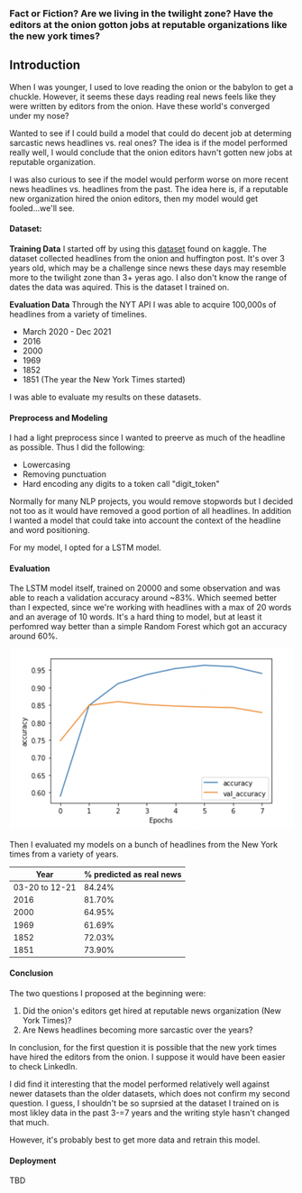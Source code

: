 ### Fact or Fiction? Are we living in the twilight zone? Have the editors at the onion gotton jobs at reputable organizations like the new york times? 

## Introduction
When I was younger, I used to love reading the onion or the babylon to get a chuckle. However, it seems these days reading real news feels like they were written by editors from the onion. Have these world's converged under my nose?

Wanted to see if I could build a model that could do decent job at determing sarcastic news headlines vs. real ones? The idea is if the model performed really well, I would conclude that the onion editors havn't gotten new jobs at reputable organization. 

I was also curious to see if the model would perform worse on more recent news headlines vs. headlines from the past. The idea here is, if a reputable new organization hired the onion editors, then my model would get fooled...we'll see. 

#### Dataset:

**Training Data**
I started off by using this [dataset](https://www.kaggle.com/rmisra/news-headlines-dataset-for-sarcasm-detection) found on kaggle. The dataset collected headlines from the onion and huffington post. It's over 3 years old, which may be a challenge since news these days may resemble more to the twilight zone than 3+ yeras ago. I also don't know the range of dates the data was aquired. This is the dataset I trained on.

**Evaluation Data**
Through the NYT API I was able to acquire 100,000s of headlines from a variety of timelines. 
- March 2020 - Dec 2021
- 2016
- 2000
- 1969 
- 1852
- 1851 (The year the New York Times started)

I was able to evaluate my results on these datasets.

#### Preprocess and Modeling
  
I had a light preprocess since I wanted to preerve as much of the headline as possible. Thus I did the following:
- Lowercasing
- Removing punctuation
- Hard encoding any digits to a token call "digit_token"
  
Normally for many NLP projects, you would remove stopwords but I decided not too as it would have removed a good portion of all headlines. In addition I wanted a model that could take into account the context of the headline and word positioning. 

For my model, I opted for a LSTM model.

#### Evaluation
The LSTM model itself, trained on 20000 and some observation and was able to reach a validation accuracy around ~83%. Which seemed better than I expected, since we're working with headlines with a max of 20 words and an average of 10 words. It's a hard thing to model, but at least it perfomred way better than a simple Random Forest which got an accuracy around 60%.

![model_result](imgs/m1.png)

Then I evaluated my models on a bunch of headlines from the New York times from a variety of years. 

| Year | % predicted as real news |
| --- | --- | 
| 03-20 to 12-21 | 84.24% |
| 2016 | 81.70% |
| 2000 | 64.95% |
| 1969 | 61.69% |
| 1852 | 72.03% |
| 1851 | 73.90% |


#### Conclusion
The two questions I proposed at the beginning were:
1. Did the onion's editors get hired at reputable news organization (New York Times)?
2. Are News headlines becoming more sarcastic over the years?

In conclusion, for the first question it is possible that the new york times have hired the editors from the onion. I suppose it would have been easier to check LinkedIn.

I did find it interesting that the model performed relatively well against newer datasets than the older datasets, which does not confirm my second question. I guess, I shouldn't be so suprsied at the dataset I trained on is most likley data in the past 3-=7 years and the writing style hasn't changed that much. 

However, it's probably best to get more data and retrain this model. 

#### Deployment

TBD


